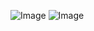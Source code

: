 ![Image](https://github.com/user-attachments/assets/0b5f0a37-55b2-42b7-9114-9831f22d7b00)
![Image](https://github.com/user-attachments/assets/7d19d30a-cfc1-4015-9749-3fd99b197640)
